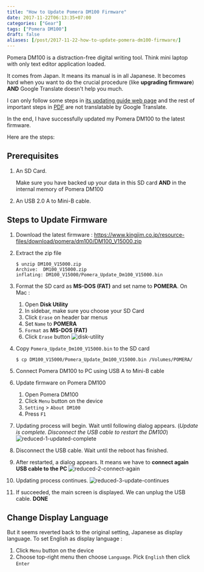 ```yaml
---
title: "How to Update Pomera DM100 Firmware"
date: 2017-11-22T06:13:35+07:00
categories: ["Gear"]
tags: ["Pomera DM100"]
draft: false
aliases: [/post/2017-11-22-how-to-update-pomera-dm100-firmware/]
---
```


Pomera DM100 is a distraction-free digital writing tool. Think mini laptop with only text editor application loaded.

It comes from Japan. It means its manual is in all Japanese. It becomes hard when you want to do the crucial procedure (like **upgrading firmware**) **AND** Google Translate doesn't help you much.

I can only follow some steps in [its updating guide web page](https://translate.google.co.id/translate?hl=en&sl=ja&u=http://www.kingjim.co.jp/support/pomera/software/dm100&prev=search) and the rest of important steps in [PDF](http://www.kingjim.co.jp/resource/media/support/pomera/update_dm100.pdf) are not translatable by Google Translate.

In the end, I have successfully updated my Pomera DM100 to the latest firmware.

Here are the steps:

<!--more-->

## Prerequisites

1. An SD Card.

   Make sure you have backed up your data in this SD card **AND** in the internal memory of Pomera DM100
2. An USB 2.0 A to Mini-B cable.

## Steps to Update Firmware

1. Download the latest firmware : <https://www.kingjim.co.jp/resource-files/download/pomera/dm100/DM100_V15000.zip>

2. Extract the zip file

    ```shell
    $ unzip DM100_V15000.zip
    Archive:  DM100_V15000.zip
    inflating: DM100_V15000/Pomera_Update_Dm100_V15000.bin
    ```

3. Format the SD card as **MS-DOS (FAT)** and set name to **POMERA**. 
On Mac :
    1. Open **Disk Utility**
    2. In sidebar, make sure you choose your SD Card
    3. Click `Erase` on header bar menus
    4. Set `Name` to **POMERA**
    5. `Format` as **MS-DOS (FAT)**
    6. Click `Erase` button
       ![disk-utility](https://user-images.githubusercontent.com/55460/33103742-c3281bee-cf56-11e7-9d20-126f85a8b514.png)

4. Copy `Pomera_Update_Dm100_V15000.bin` to the SD card

    ```shell
    $ cp DM100_V15000/Pomera_Update_Dm100_V15000.bin /Volumes/POMERA/
    ```

5. Connect Pomera DM100 to PC using USB A to Mini-B cable
6. Update firmware on Pomera DM100
    1. Open Pomera DM100
    2. Click `Menu` button on the device
    3. `Setting` > `About DM100`
    4. Press `F1`
7. Updating process will begin. Wait until following dialog appears. (*Update is complete. Disconnect the USB cable to restart the DM100*)
![reduced-1-updated-complete](https://user-images.githubusercontent.com/55460/33152572-d9be37da-d00f-11e7-8c84-0f1e4d38a86f.jpg)
8. Disconnect the USB cable. Wait until the reboot has finished.
9. After restarted, a dialog appears. It means we have to **connect again USB cable to the PC**
![reduced-2-connect-again](https://user-images.githubusercontent.com/55460/33152517-a06595be-d00f-11e7-89cd-afe24386e61d.jpg)
10. Updating process continues.
![reduced-3-update-continues](https://user-images.githubusercontent.com/55460/33152704-9191d2b8-d010-11e7-960d-9df3b3a54153.jpg)
11. If succeeded, the main screen is displayed. We can unplug the USB cable. **DONE**

## Change Display Language

But it seems reverted back to the original setting, Japanese as display language. To set English as display language :

1. Click `Menu` button on the device
2. Choose top-right menu then choose `Language`. Pick `English` then click `Enter`
